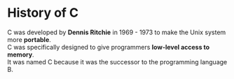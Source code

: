 # History of C

C was developed by **Dennis Ritchie** in 1969 - 1973 to make the Unix system more **portable**. <br>
C was specifically designed to give programmers **low-level access to memory**. <br>
It was named C because it was the successor to the programming language B.
